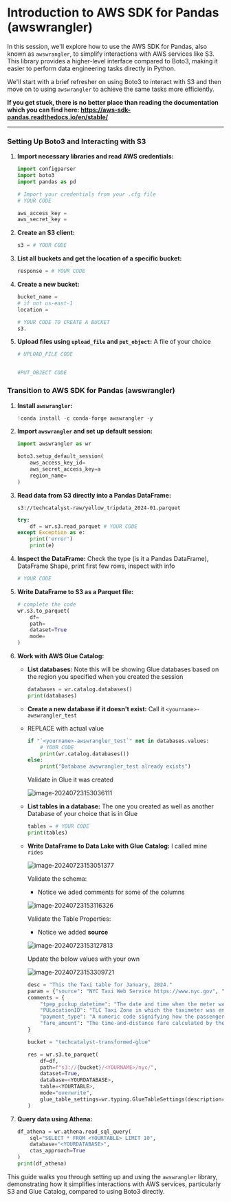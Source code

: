 # Introduction to AWS SDK for Pandas (awswrangler)

In this session, we'll explore how to use the AWS SDK for Pandas, also known as `awswrangler`, to simplify interactions with AWS services like S3. This library provides a higher-level interface compared to Boto3, making it easier to perform data engineering tasks directly in Python.

We'll start with a brief refresher on using Boto3 to interact with S3 and then move on to using `awswrangler` to achieve the same tasks more efficiently.

**If you get stuck, there is no better place than reading the documentation which you can find here: https://aws-sdk-pandas.readthedocs.io/en/stable/**

---

### Setting Up Boto3 and Interacting with S3

1. **Import necessary libraries and read AWS credentials:**

   ```python
   import configparser
   import boto3
   import pandas as pd
   
   # Import your credentials from your .cfg file
   # YOUR CODE
   
   aws_access_key = 
   aws_secret_key = 
   ```

2. **Create an S3 client:**

   ```python
   s3 = # YOUR CODE
   ```

3. **List all buckets and get the location of a specific bucket:**

   ```python
   response = # YOUR CODE
   
   
   ```

4. **Create a new bucket:**

   ```python
   bucket_name = 
   # if not us-east-1
   location = 
   
   # YOUR CODE TO CREATE A BUCKET
   s3.
   ```

5. **Upload files using `upload_file` and `put_object`:** A file of your choice

   ```python
   # UPLOAD_FILE CODE
   
   
   #PUT_OBJECT CODE
   
   
   ```

   

### Transition to AWS SDK for Pandas (awswrangler)

1. **Install `awswrangler`:**

   ```python
   !conda install -c conda-forge awswrangler -y
   
   
   ```

2. **Import `awswrangler` and set up default session:**

   ```python
   import awswrangler as wr
   
   boto3.setup_default_session(
       aws_access_key_id=
       aws_secret_access_key=a
       region_name=
   )
   ```

3. **Read data from S3 directly into a Pandas DataFrame:**

   `s3://techcatalyst-raw/yellow_tripdata_2024-01.parquet`

   ```python
   try:
       df = wr.s3.read_parquet # YOUR CODE 
   except Exception as e:
       print('error')
       print(e)
   ```

4. **Inspect the DataFrame:** Check the type (is it a Pandas DataFrame), DataFrame Shape, print first few rows, inspect with info 

   ```python
   # YOUR CODE
   ```

5. **Write DataFrame to S3 as a Parquet file:**

   ```python
   # complete the code
   wr.s3.to_parquet(
       df= 
       path=
       dataset=True
       mode=
   )
   ```

6. **Work with AWS Glue Catalog:**

   - **List databases:** Note this will be showing Glue databases based on the region you specified when you created the session 

     ```python
     databases = wr.catalog.databases()
     print(databases)
     ```

   - **Create a new database if it doesn't exist:** Call it `<yourname>-awswrangler_test` 

   - REPLACE <yourname> with actual value

     ```python
     if "`<yourname>-awswrangler_test`" not in databases.values:
         # YOUR CODE
         print(wr.catalog.databases())
     else:
         print("Database awswrangler_test already exists")
     ```

     Validate in Glue it was created 

     ![image-20240723153036111](images/image-20240723153036111.png)

   - **List tables in a database:** The one you created as well as another Database of your choice that is in Glue

     ```python
     tables = # YOUR CODE
     print(tables)
     ```

   - **Write DataFrame to Data Lake with Glue Catalog:** I called mine `rides` 

     ![image-20240723153051377](images/image-20240723153051377.png)

     Validate the schema:

     * Notice we aded comments for some of the columns 

     ![image-20240723153116326](images/image-20240723153116326.png)

     Validate the Table Properties:

     * Notice we added **source**

     ![image-20240723153127813](images/image-20240723153127813.png)

     Update the below values with your own 

     ![image-20240723153309721](images/image-20240723153309721.png)

     ```python
     desc = "This the Taxi table for January, 2024."
     param = {"source": "NYC Taxi Web Service https://www.nyc.gov", "class": "e-commerce"}
     comments = {
         "tpep_pickup_datetime": "The date and time when the meter was engaged.",
         "PULocationID": "TLC Taxi Zone in which the taximeter was engaged",
         "payment_type": "A numeric code signifying how the passenger paid for the trip",
         "fare_amount": "The time-and-distance fare calculated by the meter.",
     }
     
     bucket = "techcatalyst-transformed-glue"
     
     res = wr.s3.to_parquet(
         df=df,
         path=f"s3://{bucket}/<YOURNAME>/nyc/",
         dataset=True,
         database=<YOURDATABASE>,
         table=<YOURTABLE>,
         mode="overwrite",
         glue_table_settings=wr.typing.GlueTableSettings(description=desc, parameters=param, columns_comments=comments),
     )
     ```

7. **Query data using Athena:**

   ```python
   df_athena = wr.athena.read_sql_query(
       sql="SELECT * FROM <YOURTABLE> LIMIT 10",
       database="<YOURDATABASE>",
       ctas_approach=True
   )
   print(df_athena)
   ```

This guide walks you through setting up and using the `awswrangler` library, demonstrating how it simplifies interactions with AWS services, particularly S3 and Glue Catalog, compared to using Boto3 directly.